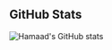 ## GitHub Stats

![Hamaad's GitHub stats](https://github-readme-stats.vercel.app/api?username=hamaadshah&show_icons=true&include_all_commits=true&hide=pr)
